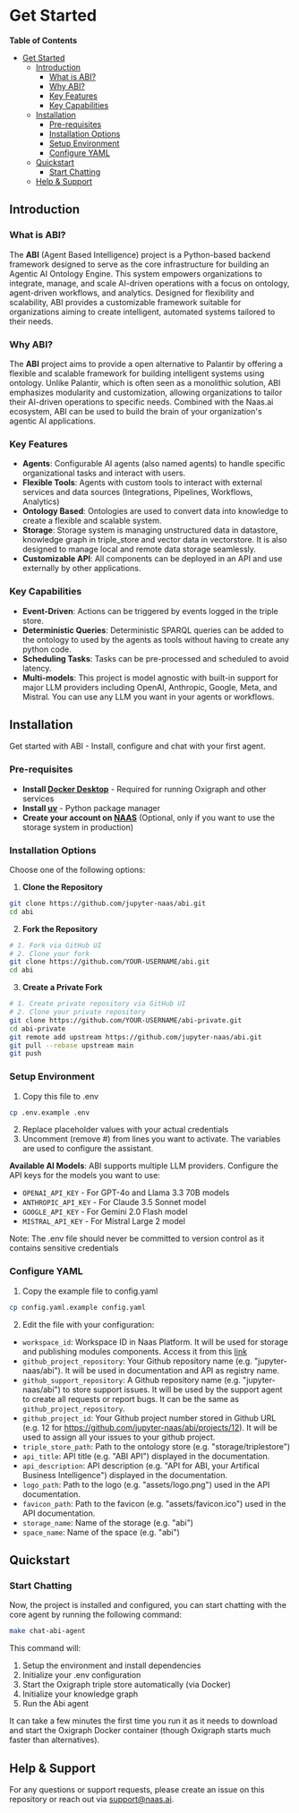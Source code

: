 # Get Started

**Table of Contents**

- [Get Started](#get-started)
  - [Introduction](#introduction)
    - [What is ABI?](#what-is-abi)
    - [Why ABI?](#why-abi)
    - [Key Features](#key-features)
    - [Key Capabilities](#key-capabilities)
  - [Installation](#installation)
    - [Pre-requisites](#pre-requisites)
    - [Installation Options](#installation-options)
    - [Setup Environment](#setup-environment)
    - [Configure YAML](#configure-yaml)
  - [Quickstart](#quickstart)
    - [Start Chatting](#start-chatting)
  - [Help \& Support](#help--support)

## Introduction

### What is ABI?

The **ABI** (Agent Based Intelligence) project is a Python-based backend framework designed to serve as the core infrastructure for building an Agentic AI Ontology Engine. This system empowers organizations to integrate, manage, and scale AI-driven operations with a focus on ontology, agent-driven workflows, and analytics. Designed for flexibility and scalability, ABI provides a customizable framework suitable for organizations aiming to create intelligent, automated systems tailored to their needs.

### Why ABI?
The **ABI** project aims to provide a open alternative to Palantir by offering a flexible and scalable framework for building intelligent systems using ontology. Unlike Palantir, which is often seen as a monolithic solution, ABI emphasizes modularity and customization, allowing organizations to tailor their AI-driven operations to specific needs. Combined with the Naas.ai ecosystem, ABI can be used to build the brain of your organization's agentic AI applications.

### Key Features

- **Agents**: Configurable AI agents (also named agents) to handle specific organizational tasks and interact with users.
- **Flexible Tools**: Agents with custom tools to interact with external services and data sources (Integrations, Pipelines, Workflows, Analytics)
- **Ontology Based**: Ontologies are used to convert data into knowledge to create a flexible and scalable system.
- **Storage**: Storage system is managing unstructured data in datastore, knowledge graph in triple_store and vector data in vectorstore. It is also designed to manage local and remote data storage seamlessly.
- **Customizable API**: All components can be deployed in an API and use externally by other applications.

### Key Capabilities

- **Event-Driven**: Actions can be triggered by events logged in the triple store.
- **Deterministic Queries**: Deterministic SPARQL queries can be added to the ontology to used by the agents as tools without having to create any python code.
- **Scheduling Tasks**: Tasks can be pre-processed and scheduled to avoid latency.
- **Multi-models**: This project is model agnostic with built-in support for major LLM providers including OpenAI, Anthropic, Google, Meta, and Mistral. You can use any LLM you want in your agents or workflows.

## Installation

Get started with ABI - Install, configure and chat with your first agent.

### Pre-requisites

- **Install [Docker Desktop](https://www.docker.com/products/docker-desktop/)** - Required for running Oxigraph and other services
- **Install [uv](https://docs.astral.sh/uv/getting-started/installation/)** - Python package manager
- **Create your account on [NAAS](https://naas.ai)** (Optional, only if you want to use the storage system in production)

### Installation Options

Choose one of the following options:

1. **Clone the Repository**
```bash
git clone https://github.com/jupyter-naas/abi.git
cd abi
```

2. **Fork the Repository**
```bash
# 1. Fork via GitHub UI
# 2. Clone your fork
git clone https://github.com/YOUR-USERNAME/abi.git
cd abi
```

3. **Create a Private Fork**
```bash
# 1. Create private repository via GitHub UI
# 2. Clone your private repository
git clone https://github.com/YOUR-USERNAME/abi-private.git
cd abi-private
git remote add upstream https://github.com/jupyter-naas/abi.git
git pull --rebase upstream main
git push
```

### Setup Environment

1. Copy this file to .env
```bash
cp .env.example .env
```
2. Replace placeholder values with your actual credentials
3. Uncomment (remove #) from lines you want to activate. The variables are used to configure the assistant.

**Available AI Models**: ABI supports multiple LLM providers. Configure the API keys for the models you want to use:
- `OPENAI_API_KEY` - For GPT-4o and Llama 3.3 70B models
- `ANTHROPIC_API_KEY` - For Claude 3.5 Sonnet model
- `GOOGLE_API_KEY` - For Gemini 2.0 Flash model
- `MISTRAL_API_KEY` - For Mistral Large 2 model

Note: The .env file should never be committed to version control
as it contains sensitive credentials

### Configure YAML

1. Copy the example file to config.yaml
```bash
cp config.yaml.example config.yaml
```

2. Edit the file with your configuration:
- `workspace_id`: Workspace ID in Naas Platform. It will be used for storage and publishing modules components. Access it from this [link](https://naas.ai/account/settings)
- `github_project_repository`: Your Github repository name (e.g. "jupyter-naas/abi"). It will be used in documentation and API as registry name.
- `github_support_repository`: A Github repository name (e.g. "jupyter-naas/abi") to store support issues. It will be used by the support agent to create all requests or report bugs. It can be the same as `github_project_repository`.
- `github_project_id`: Your Github project number stored in Github URL (e.g. 12 for https://github.com/jupyter-naas/abi/projects/12). It will be used to assign all your issues to your github project.
- `triple_store_path`: Path to the ontology store (e.g. "storage/triplestore")
- `api_title`: API title (e.g. "ABI API") displayed in the documentation.
- `api_description`: API description (e.g. "API for ABI, your Artifical Business Intelligence") displayed in the documentation.
- `logo_path`: Path to the logo (e.g. "assets/logo.png") used in the API documentation.
- `favicon_path`: Path to the favicon (e.g. "assets/favicon.ico") used in the API documentation.
- `storage_name`: Name of the storage (e.g. "abi")
- `space_name`: Name of the space (e.g. "abi")

## Quickstart

### Start Chatting

Now, the project is installed and configured, you can start chatting with the core agent by running the following command:

```bash
make chat-abi-agent
```

This command will:
1. Setup the environment and install dependencies
2. Initialize your .env configuration 
3. Start the Oxigraph triple store automatically (via Docker)
4. Initialize your knowledge graph
5. Run the Abi agent

It can take a few minutes the first time you run it as it needs to download and start the Oxigraph Docker container (though Oxigraph starts much faster than alternatives).

## Help & Support
For any questions or support requests, please create an issue on this repository or reach out via [support@naas.ai](mailto:support@naas.ai).


